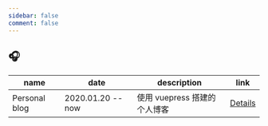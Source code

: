 ```yaml
---
sidebar: false
comment: false
---
```


## 🎧

| name          | date              | description                  | link                          |
| ------------- | ----------------- | ---------------------------- | ----------------------------- |
| Personal blog | 2020.01.20 -- now | 使用 vuepress 搭建的个人博客 | [Details](https://feng-w.cn/) |




